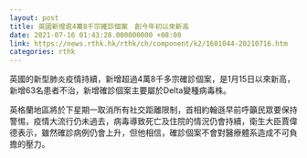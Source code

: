 ```yaml
---
layout: post
title: 英國新增逾4萬8千宗確診個案　創今年初以來新高
date: 2021-07-16 01:43:28.000000000 +08:00
link: https://news.rthk.hk/rthk/ch/component/k2/1601044-20210716.htm
categories: rthk
---
```


英國的新型肺炎疫情持續，新增超過4萬8千多宗確診個案，是1月15日以來新高，新增63名患者不治，新增確診個案主要屬於Delta變種病毒株。

英格蘭地區將於下星期一取消所有社交距離限制，首相約翰遜早前呼籲民眾要保持警惕，疫情大流行仍未過去，病毒導致死亡及住院的情況仍會持續，衛生大臣賈偉德表示，雖然確診病例仍會上升，但他相信，確診個案不會對醫療體系造成不可負擔的壓力。
